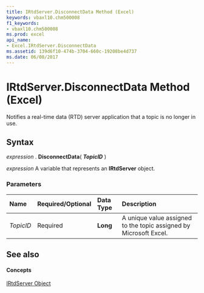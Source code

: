 ```yaml
---
title: IRtdServer.DisconnectData Method (Excel)
keywords: vbaxl10.chm500008
f1_keywords:
- vbaxl10.chm500008
ms.prod: excel
api_name:
- Excel.IRtdServer.DisconnectData
ms.assetid: 139d6f10-474b-3704-660c-19208be4d737
ms.date: 06/08/2017
---
```



# IRtdServer.DisconnectData Method (Excel)

Notifies a real-time data (RTD) server application that a topic is no longer in use.


## Syntax

 _expression_ . **DisconnectData**( **_TopicID_** )

 _expression_ A variable that represents an **IRtdServer** object.


### Parameters



|**Name**|**Required/Optional**|**Data Type**|**Description**|
|:-----|:-----|:-----|:-----|
| _TopicID_|Required| **Long**|A unique value assigned to the topic assigned by Microsoft Excel.|

## See also


#### Concepts


[IRtdServer Object](irtdserver-object-excel.md)

